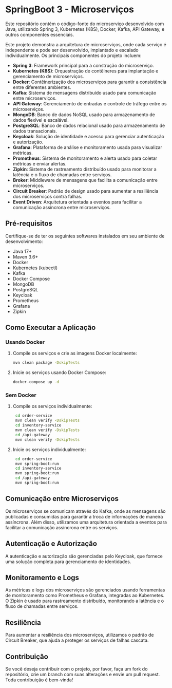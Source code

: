 # SpringBoot 3 - Microserviços

Este repositório contém o código-fonte do microserviço desenvolvido com Java, utilizando Spring 3, Kubernetes (K8S), Docker, Kafka, API Gateway, e outros componentes essenciais.

Este projeto demonstra a arquitetura de microserviços, onde cada serviço é independente e pode ser desenvolvido, implantado e escalado individualmente. Os principais componentes do projeto incluem:

- **Spring 3**: Framework principal para a construção do microserviço.
- **Kubernetes (K8S)**: Orquestração de contêineres para implantação e gerenciamento de microserviços.
- **Docker**: Contêinerização dos microserviços para garantir a consistência entre diferentes ambientes.
- **Kafka**: Sistema de mensagens distribuído usado para comunicação entre microserviços.
- **API Gateway**: Gerenciamento de entradas e controle de tráfego entre os microserviços.
- **MongoDB**: Banco de dados NoSQL usado para armazenamento de dados flexível e escalável.
- **PostgreSQL**: Banco de dados relacional usado para armazenamento de dados transacionais.
- **Keycloak**: Solução de identidade e acesso para gerenciar autenticação e autorização.
- **Grafana**: Plataforma de análise e monitoramento usada para visualizar métricas.
- **Prometheus**: Sistema de monitoramento e alerta usado para coletar métricas e enviar alertas.
- **Zipkin**: Sistema de rastreamento distribuído usado para monitorar a latência e o fluxo de chamadas entre serviços.
- **Broker**: Middleware de mensagens que facilita a comunicação entre microserviços.
- **Circuit Breaker**: Padrão de design usado para aumentar a resiliência dos microserviços contra falhas.
- **Event Driven**: Arquitetura orientada a eventos para facilitar a comunicação assíncrona entre microserviços.

## Pré-requisitos

Certifique-se de ter os seguintes softwares instalados em seu ambiente de desenvolvimento:

- Java 17+
- Maven 3.6+
- Docker
- Kubernetes (kubectl)
- Kafka
- Docker Compose
- MongoDB
- PostgreSQL
- Keycloak
- Prometheus
- Grafana
- Zipkin

## Como Executar a Aplicação

### Usando Docker

1. Compile os serviços e crie as imagens Docker localmente:
   ```sh
   mvn clean package -DskipTests
   
2. Inicie os serviços usando Docker Compose:
   ```sh
   docker-compose up -d

### Sem Docker

1. Compile os serviços individualmente:
   ```sh
    cd order-service
    mvn clean verify -DskipTests
    cd inventory-service
    mvn clean verify -DskipTests
    cd /api-gateway
    mvn clean verify -DskipTests

2. Inicie os serviços individualmente:
   ```sh
    cd order-service
    mvn spring-boot:run
    cd inventory-service
    mvn spring-boot:run
    cd /api-gateway
    mvn spring-boot:run

## Comunicação entre Microserviços

Os microserviços se comunicam através do Kafka, onde as mensagens são publicadas e consumidas para garantir a troca de informações de maneira assíncrona. Além disso, utilizamos uma arquitetura orientada a eventos para facilitar a comunicação assíncrona entre os serviços.


## Autenticação e Autorização
A autenticação e autorização são gerenciadas pelo Keycloak, que fornece uma solução completa para gerenciamento de identidades.

## Monitoramento e Logs
As métricas e logs dos microserviços são gerenciados usando ferramentas de monitoramento como Prometheus e Grafana, integradas ao Kubernetes. O Zipkin é usado para rastreamento distribuído, monitorando a latência e o fluxo de chamadas entre serviços.

## Resiliência
Para aumentar a resiliência dos microserviços, utilizamos o padrão de Circuit Breaker, que ajuda a proteger os serviços de falhas cascata.

## Contribuição
Se você deseja contribuir com o projeto, por favor, faça um fork do repositório, crie um branch com suas alterações e envie um pull request. Toda contribuição é bem-vinda!